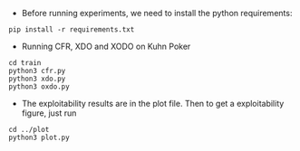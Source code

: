 - Before running experiments, we need to install the python requirements:
```
pip install -r requirements.txt 
```

- Running CFR, XDO and XODO on Kuhn Poker
```
cd train
python3 cfr.py
python3 xdo.py
python3 oxdo.py
```
- The exploitability results are in the plot file. Then to get a exploitability figure, just run
```
cd ../plot
python3 plot.py
```

